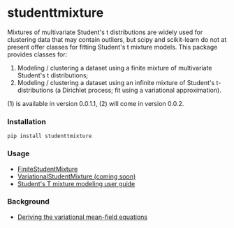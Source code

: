 # studenttmixture

Mixtures of multivariate Student's t distributions are widely used for clustering
data that may contain outliers, but scipy and scikit-learn do not at present
offer classes for fitting Student's t mixture models. This package provides classes
for:

1) Modeling / clustering a dataset using a finite mixture of multivariate Student's
t distributions;
2) Modeling / clustering a dataset using an infinite mixture of Student's t-
distributions (a Dirichlet process; fit using a variational approximation).

(1) is available in version 0.0.1.1, (2) will come in version 0.0.2.

### Installation

    pip install studenttmixture

### Usage

- [FiniteStudentMixture](https://github.com/jlparkI/mix_T/blob/main/Documentation/Finite_Mixture_Docs.md)<br>
- [VariationalStudentMixture (coming soon)](https://github.com/jlparkI/mix_T/blob/main/Documentation/Variational_Mixture_Docs.md)<br>
- [Student's T mixture modeling user guide](https://github.com/jlparkI/mix_T/blob/main/Documentation/Tutorial.md)<br>


### Background

- [Deriving the variational mean-field equations](https://github.com/jlparkI/mix_T/blob/main/Documentation/variational_mean_field.pdf)<br>
